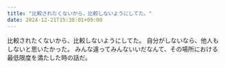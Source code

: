 ```yaml
---
title: "比較されたくないから、比較しないようにしてた。"
date: 2024-12-21T15:38:01+09:00
---
```

比較されたくないから、比較しないようにしてた。
自分がしないなら、他人もしないと思いたかった。
みんな違ってみんないいだなんて、その場所における最低限度を満たした時の話だ。
